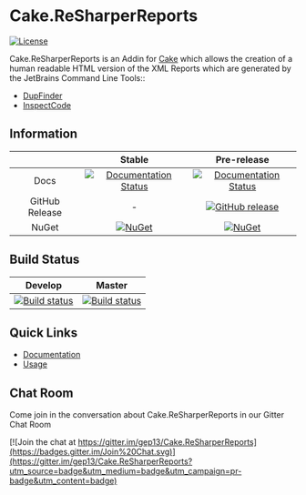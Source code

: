 # Cake.ReSharperReports

[![License](http://img.shields.io/:license-mit-blue.svg)](http://cake-contrib.mit-license.org)

Cake.ReSharperReports is an Addin for [Cake](http://cakebuild.net/) which allows the creation of a human readable HTML version of the XML Reports which are generated by the JetBrains Command Line Tools::

- [DupFinder](https://confluence.jetbrains.com/display/NETCOM/Introducing+dupFinder)
- [InspectCode](https://confluence.jetbrains.com/display/NETCOM/Introducing+InspectCode)

## Information

||Stable|Pre-release|
|:--:|:--:|:--:|
|Docs|[![Documentation Status](https://readthedocs.org/projects/cakeresharperreports/badge/?version=stable)](http://cakeresharperreports.readthedocs.org/en/stable/)|[![Documentation Status](https://readthedocs.org/projects/cakeresharperreports/badge/?version=develop)](http://cakeresharperreports.readthedocs.org/en/develop/)|
|GitHub Release|-|[![GitHub release](https://img.shields.io/github/release/cake-contrib/Cake.ReSharperReports.svg)](https://github.com/cake-contrib/Cake.ReSharperReports/releases/latest)|
|NuGet|[![NuGet](https://img.shields.io/nuget/v/Cake.ReSharperReports.svg)](https://www.nuget.org/packages/Cake.ReSharperReports)|[![NuGet](https://img.shields.io/nuget/vpre/Cake.ReSharperReports.svg)](https://www.nuget.org/packages/Cake.ReSharperReports)|

## Build Status

|Develop|Master|
|:--:|:--:|
|[![Build status](https://ci.appveyor.com/api/projects/status/jqo5abjlr9sqt4uh/branch/develop?svg=true)](https://ci.appveyor.com/project/cakecontrib/cake-resharperreports/branch/develop)|[![Build status](https://ci.appveyor.com/api/projects/status/jqo5abjlr9sqt4uh/branch/develop?svg=true)](https://ci.appveyor.com/project/cakecontrib/cake-resharperreports/branch/master)|

## Quick Links

- [Documentation](http://cakeresharperreports.readthedocs.org/en/develop/)
- [Usage](http://cakeresharperreports.readthedocs.org/en/develop/usage/)

## Chat Room
Come join in the conversation about Cake.ReSharperReports in our Gitter Chat Room

[![Join the chat at https://gitter.im/gep13/Cake.ReSharperReports](https://badges.gitter.im/Join%20Chat.svg)](https://gitter.im/gep13/Cake.ReSharperReports?utm_source=badge&utm_medium=badge&utm_campaign=pr-badge&utm_content=badge)
